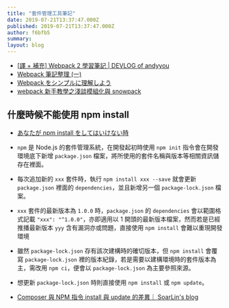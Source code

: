 ```yaml
---
title: "套件管理工具筆記"
date: 2019-07-21T13:37:47.000Z
published: 2019-07-21T13:37:47.000Z
author: f6bfb5
summary:
layout: blog
---
```


- [\[譯 + 補充\] Webpack 2 學習筆記 | DEVLOG of andyyou](https://andyyou.github.io/2017/02/17/webpack-2-beginner-guide/)
- [Webpack 筆記整理 (一)](https://medium.com/@cos214159/webpack-%E7%AD%86%E8%A8%98%E6%95%B4%E7%90%86-%E4%B8%80-7fc63bcf1ecb)
- [Webpack をシンプルに理解しよう](https://qiita.com/yusuke_ten/items/a40ec089c55599ce1b3e)
- [webpack 新手教學之淺談模組化與 snowpack](https://blog.techbridge.cc/2020/01/22/webpack-%E6%96%B0%E6%89%8B%E6%95%99%E5%AD%B8%E4%B9%8B%E6%B7%BA%E8%AB%87%E6%A8%A1%E7%B5%84%E5%8C%96%E8%88%87-snowpack/)

## 什麼時候不能使用 npm install

- [あなたが npm install をしてはいけない時](https://qiita.com/jigengineer/items/2b15797b850179cb8be0)

- `npm` 是 Node.js 的套件管理系統，在開發起初時使用 `npm init` 指令會在開發環境底下新增 `package.json` 檔案，將所使用的套件名稱與版本等相關資訊儲存在裡面。
- 每次追加新的 `xxx` 套件時，執行 `npm install xxx --save` 就會更新 `package.json` 裡面的 `dependencies`，並且新增另一個 `package-lock.json` 檔案。
- `xxx` 套件的最新版本為 `1.0.0` 時，`package.json` 的 `dependencies` 會以範圍格式記載 `"xxx": "^1.0.0"`，亦即適用以 1 開頭的最新版本檔案，然而若是已經推播最新版本 `yyy` 含有漏洞亦或問題，直接使用 `npm install` 會難以重現開發環境
- 雖然 `package-lock.json` 存有該次建構時的確切版本，但 `npm install` 會覆寫 `package-lock.json` 裡的版本紀錄，若是需要以建構環境時的套件版本為主，需改用 `npm ci`，便會以 `package-lock.json` 為主要參照來源。
- 想更新 `package-lock.json` 時則直接使用 `npm install` 或 `npm update`。
- [Composer 與 NPM 指令 install 與 update 的差異｜ SoarLin's blog](https://soarlin.github.io/2017/04/21/Composer-NPM-install-update/)
